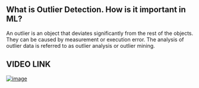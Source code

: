 ## What is Outlier Detection. How is it important in ML?

An outlier is an object that deviates significantly from the rest of the objects. They can be caused by measurement or execution error. The analysis of outlier data is referred to as outlier analysis or outlier mining.

## VIDEO LINK

[![image](https://user-images.githubusercontent.com/63282184/135755611-6dcf68ee-ea3f-43aa-bb6b-ad8f814c8bbc.png)](https://drive.google.com/file/d/1EYsTyINJZ7nvoiMf3StmPVsVEW8VJibc/view?usp=sharing)
